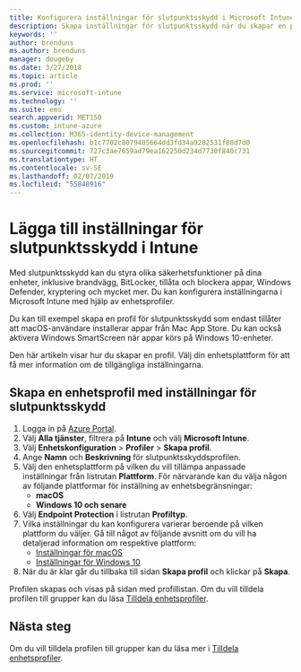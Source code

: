```yaml
---
title: Konfigurera inställningar för slutpunktsskydd i Microsoft Intune – Azure | Microsoft Docs
description: Skapa inställningar för slutpunktsskydd när du skapar en profil för macOS- eller Windows 10-enheter i Microsoft Intune.
keywords: ''
author: brenduns
ms.author: brenduns
manager: dougeby
ms.date: 3/27/2018
ms.topic: article
ms.prod: ''
ms.service: microsoft-intune
ms.technology: ''
ms.suite: ems
search.appverid: MET150
ms.custom: intune-azure
ms.collection: M365-identity-device-management
ms.openlocfilehash: b1c7702c8079405664dd3fd34a9282531f88d7d0
ms.sourcegitcommit: 727c3ae7659ad79ea162250d234d7730f840c731
ms.translationtype: HT
ms.contentlocale: sv-SE
ms.lasthandoff: 02/07/2019
ms.locfileid: "55848916"
---
```

# <a name="add-endpoint-protection-settings-in-intune"></a>Lägga till inställningar för slutpunktsskydd i Intune

Med slutpunktsskydd kan du styra olika säkerhetsfunktioner på dina enheter, inklusive brandvägg, BitLocker, tillåta och blockera appar, Windows Defender, kryptering och mycket mer. Du kan konfigurera inställningarna i Microsoft Intune med hjälp av enhetsprofiler.

Du kan till exempel skapa en profil för slutpunktsskydd som endast tillåter att macOS-användare installerar appar från Mac App Store. Du kan också aktivera Windows SmartScreen när appar körs på Windows 10-enheter.

Den här artikeln visar hur du skapar en profil. Välj din enhetsplattform för att få mer information om de tillgängliga inställningarna.

## <a name="create-a-device-profile-containing-endpoint-protection-settings"></a>Skapa en enhetsprofil med inställningar för slutpunktsskydd

1. Logga in på [Azure Portal](https://portal.azure.com).
2. Välj **Alla tjänster**, filtrera på **Intune** och välj **Microsoft Intune**.
3. Välj **Enhetskonfiguration** > **Profiler** > **Skapa profil**.
4. Ange **Namn** och **Beskrivning** för slutpunktsskyddsprofilen.
5. Välj den enhetsplattform på vilken du vill tillämpa anpassade inställningar från listrutan **Plattform**. För närvarande kan du välja någon av följande plattformar för inställning av enhetsbegränsningar:
   - **macOS**
   - **Windows 10 och senare**
6. Välj **Endpoint Protection** i listrutan **Profiltyp**. 
7. Vilka inställningar du kan konfigurera varierar beroende på vilken plattform du väljer. Gå till något av följande avsnitt om du vill ha detaljerad information om respektive plattform:
   - [Inställningar för macOS](endpoint-protection-macos.md)
   - [Inställningar för Windows 10](endpoint-protection-windows-10.md)
8. När du är klar går du tillbaka till sidan **Skapa profil** och klickar på **Skapa**.

Profilen skapas och visas på sidan med profillistan. Om du vill tilldela profilen till grupper kan du läsa [Tilldela enhetsprofiler](device-profile-assign.md).

## <a name="next-steps"></a>Nästa steg
Om du vill tilldela profilen till grupper kan du läsa mer i [Tilldela enhetsprofiler](device-profile-assign.md).
